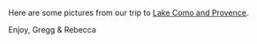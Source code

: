 Here are some pictures from our trip to [Lake Como and Provence][1].

Enjoy, Gregg & Rebecca

 [1]: http://greggkellogg.net/galleries/Italy-France%202007/index.html